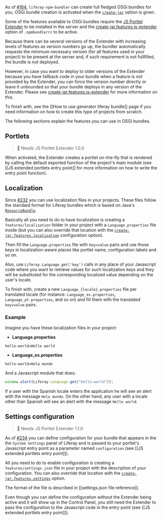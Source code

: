 As of [#164](https://github.com/liferay/liferay-npm-build-tools/issues/164), `liferay-npm-bundler` can create full fledged OSGi bundles for you. OSGi bundle creation is activated when the [`create-jar`](.npmbundlerrc-file-reference#create-jar) option is given.

Some of the features available to OSGi bundles require the [JS Portlet Extender](https://web.liferay.com/marketplace/-/mp/application/115542926) to be installed in the server and the [create-jar.features.js-extender](.npmbundlerrc-file-reference#create-jarfeaturesjs-extender) option of `.npmbundlerrc` to be active.

Because there can be several versions of the Extender with increasing levels of features as version numbers go up, the bundler automatically requests the minimum necessary version (for all features used in your project) to be present at the server and, if such requirement is not fullfilled, the bundle is not deployed.

However, in case you want to deploy to older versions of the Extender because you have fallback code in your bundle when a feature is not provided by the Extender, you can force the version number directly or leave it unbounded so that your bundle deploys in any version of the Extender. Please see [create-jar.features.js-extender](.npmbundlerrc-file-reference#create-jar.features.js-extender) for more information on this.

To finish with, see the [[How to use generator liferay bundle]] page if you need information on how to create this type of projects from scratch.

The following sections explain the features you can use in OSGi bundles.

## Portlets

> 👀 Needs JS Portlet Extender 1.0.0

When activated, the Extender creates a portlet on-the-fly that is rendered by calling the default exported function of the project's main module (see [[JS extended portlets entry point]] for more information on how to write the entry point function).

## Localization

Since [#232](https://github.com/liferay/liferay-npm-build-tools/issues/232) you can use localization files in your projects. These files follow the standard format for Liferay bundles which is based on Java's [`ResourceBundle`](https://docs.oracle.com/javase/7/docs/api/java/util/ResourceBundle.html).

Basically all you need to do to have localization is creating a `features/localization` folder in your project with a `Language.properties` file inside (but you can also override that location with the [`create-jar.features.localization`]([[.npmbundlerrc-file-reference#create-jar.features.localization]]) configuration option).

Then fill the `Language.properties` file with `key=value` pairs and use those keys in localization-aware places like portlet name, configuration labels and so on.

Also, use `Liferay.Language.get('key')` calls in any place of your Javascript code where you want to retrieve values for such localization keys and they will be substituted for the corresponding localized value depending on the user's locale.

To finish with, create a new `Language_{locale}.properties` file per translated locale (for instance: `Language_es.properties`, `Language_pt.properties`, and so on) and fill them with the translated `key=value` pairs.

### Example

Imagine you have these localization files in your project:

- **Language.properties**

```properties
hello-world=Hello world
```

- **Language_es.properties**

```properties
hello-world=Hola mundo
```

And a Javascript module that does:

```javascript
window.alert(Liferay.Language.get("hello-world"));
```

If a user with the Spanish locale enters the application he will see an alert with the message `Hola mundo`. On the other hand, any user with a locale other than Spanish will see an alert with the message `Hello world`.

## Settings configuration

> 👀 Needs JS Portlet Extender 1.1.0

As of [#234](https://github.com/liferay/liferay-npm-build-tools/issues/234) you can define configuration for your bundle that appears in the the `System Settings` panel of Liferay and is passed to your portlet's Javascript entry point as a parameter named `configuration` (see [[JS extended portlets entry point]]).

All you need to do to enable configuration is creating a `features/settings.json` file in your project with the description of your configuration. You can also override that location with the [`create-jar.features.settings`]([[.npmbundlerrc-file-reference#create-jar.features.settings]]) option.

The format of the file is described in [[settings.json file reference]].

Even though you can define the configuration without the Extender being active and it will show up in the Control Panel, you still need the Extender to pass the configuration to the Javascript code in the entry point (see [[JS extended portlets entry point]]).
